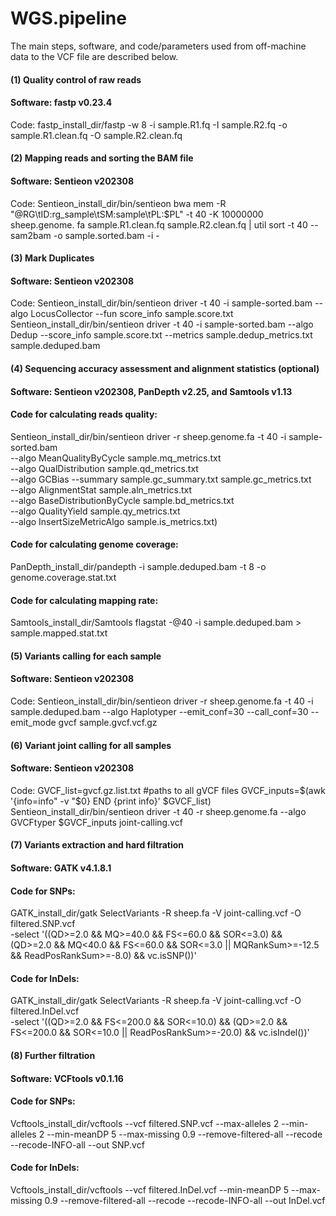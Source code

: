 # WGS.pipeline
The main steps, software, and code/parameters used from off-machine data to the VCF file are described below. 

#### (1) Quality control of raw reads
#### Software: fastp v0.23.4
Code: fastp_install_dir/fastp -w 8 -i sample.R1.fq -I sample.R2.fq -o sample.R1.clean.fq -O sample.R2.clean.fq 

#### (2) Mapping reads and sorting the BAM file
#### Software: Sentieon v202308
Code: Sentieon_install_dir/bin/sentieon bwa mem -R "@RG\tID:rg_sample\tSM:sample\tPL:$PL" -t 40 -K 10000000 sheep.genome. fa sample.R1.clean.fq sample.R2.clean.fq | util sort -t 40 --sam2bam -o sample.sorted.bam -i -

#### (3) Mark Duplicates
#### Software: Sentieon v202308
Code: Sentieon_install_dir/bin/sentieon driver -t 40 -i sample-sorted.bam --algo LocusCollector --fun score_info sample.score.txt 
Sentieon_install_dir/bin/sentieon driver -t 40 -i sample-sorted.bam --algo Dedup --score_info sample.score.txt --metrics sample.dedup_metrics.txt sample.deduped.bam 

#### (4) Sequencing accuracy assessment and alignment statistics (optional)
#### Software: Sentieon v202308, PanDepth v2.25, and Samtools v1.13
#### Code for calculating reads quality: 
Sentieon_install_dir/bin/sentieon driver -r sheep.genome.fa -t 40 -i sample-sorted.bam \
--algo MeanQualityByCycle sample.mq_metrics.txt \
--algo QualDistribution sample.qd_metrics.txt \
--algo GCBias --summary sample.gc_summary.txt sample.gc_metrics.txt \
--algo AlignmentStat sample.aln_metrics.txt \
--algo BaseDistributionByCycle sample.bd_metrics.txt \
--algo QualityYield sample.qy_metrics.txt \
--algo InsertSizeMetricAlgo sample.is_metrics.txt) 
#### Code for calculating genome coverage: 
PanDepth_install_dir/pandepth -i sample.deduped.bam -t 8 -o genome.coverage.stat.txt
#### Code for calculating mapping rate: 
Samtools_install_dir/Samtools flagstat -@40 -i sample.deduped.bam > sample.mapped.stat.txt

#### (5) Variants calling for each sample
#### Software: Sentieon v202308
Code: Sentieon_install_dir/bin/sentieon driver -r sheep.genome.fa -t 40 -i sample.deduped.bam --algo Haplotyper --emit_conf=30 --call_conf=30 --emit_mode gvcf sample.gvcf.vcf.gz 

#### (6) Variant joint calling for all samples
#### Software: Sentieon v202308
Code: GVCF_list=gvcf.gz.list.txt #paths to all gVCF files
GVCF_inputs=$(awk '{info=info" -v "$0} END {print info}' $GVCF_list) 
Sentieon_install_dir/bin/sentieon driver -t 40 -r sheep.genome.fa --algo GVCFtyper $GVCF_inputs joint-calling.vcf 

#### (7) Variants extraction and hard filtration
#### Software: GATK v4.1.8.1
#### Code for SNPs: 
GATK_install_dir/gatk SelectVariants -R sheep.fa -V joint-calling.vcf -O filtered.SNP.vcf \
-select '((QD>=2.0 && MQ>=40.0 && FS<=60.0 && SOR<=3.0) && (QD>=2.0 && MQ<40.0 && FS<=60.0 && SOR<=3.0 || MQRankSum>=-12.5 && ReadPosRankSum>=-8.0) && vc.isSNP())'
#### Code for InDels: 
GATK_install_dir/gatk SelectVariants -R sheep.fa -V joint-calling.vcf -O filtered.InDel.vcf \
-select '((QD>=2.0 && FS<=200.0 && SOR<=10.0) && (QD>=2.0 && FS<=200.0 && SOR<=10.0 || ReadPosRankSum>=-20.0) && vc.isIndel())'

#### (8) Further filtration
#### Software: VCFtools v0.1.16
#### Code for SNPs: 
Vcftools_install_dir/vcftools --vcf filtered.SNP.vcf --max-alleles 2 --min-alleles 2 --min-meanDP 5 --max-missing 0.9 --remove-filtered-all --recode --recode-INFO-all --out SNP.vcf
#### Code for InDels: 
Vcftools_install_dir/vcftools --vcf filtered.InDel.vcf --min-meanDP 5 --max-missing 0.9 --remove-filtered-all --recode --recode-INFO-all --out InDel.vcf

